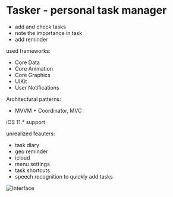 # Tasker - personal task manager
- add and check tasks
- note the importance in task 
- add reminder

used frameworks:
- Core Data
- Core Animation
- Core Graphics
- UIKit
- User Notifications

Architectural patterns:
- MVVM + Coordinator, MVC

iOS 11.* support

unrealized feauters:
- task diary
- geo reminder
- icloud
- menu settings
- task shortcuts
- speech recognition to quickly add tasks

![Interface](https://media.giphy.com/media/iGYg4fRwZRLnvAPWAQ/giphy.gif)
